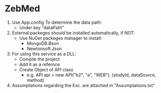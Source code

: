 # ZebMed

1) Use App.config To determine the data path:
	- Under key "dataPath"
2) External packeges should be installed automatically, if NOT:
	- Use NuGet packeges manager to install:
		- MongoDB.Bson
		- Newtonsoft.Json
4) For using this service as a DLL:
	- Compile the project
	- Add it as a refernce
	- Create Object of API class
		- e.g. API api = new API("b2", "a", "WEB"); (studyId, dataSource, method)
3) Assumptations regarding the Exc. are attached in "Assumptations.txt"
